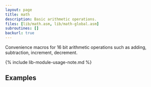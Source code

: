 ```yaml
---
layout: page
title: math
description: Basic arithmetic operations.
files: [lib/math.asm, lib/math-global.asm]
subroutines: []
backurl: true
---
```

Convenience macros for 16 bit arithmetic operations such as adding, subtraction,
increment, decrement.
<!--more-->

{% include lib-module-usage-note.md %}

## Examples
